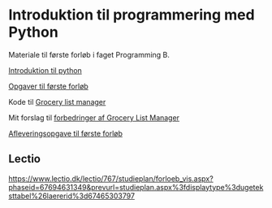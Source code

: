 # Introduktion til programmering med Python

Materiale til første forløb i faget Programming B.

[Introduktion til python](introduktion.md)

[Opgaver til første forløb](opgaver.md)

Kode til [Grocery list manager](grocery_list.py)

Mit forslag til [forbedringer af Grocery List Manager](my_grocery_list.py)


[Afleveringsopgave til første forløb](afleveringsopgave.md)



## Lectio
https://www.lectio.dk/lectio/767/studieplan/forloeb_vis.aspx?phaseid=67694631349&prevurl=studieplan.aspx%3fdisplaytype%3dugeteksttabel%26laererid%3d67465303797


